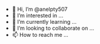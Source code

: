 - 👋 Hi, I’m @anelpty507
- 👀 I’m interested in ...
- 🌱 I’m currently learning ...
- 💞️ I’m looking to collaborate on ...
- 📫 How to reach me ...

<!---
anelpty507/anelpty507 is a ✨ special ✨ repository because its `README.md` (this file) appears on your GitHub profile.
You can click the Preview link to take a look at your changes.
--->
